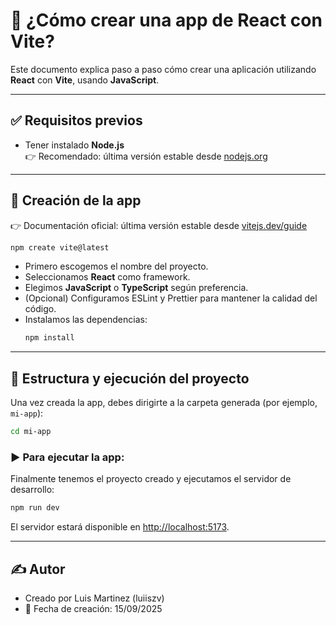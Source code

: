 # 🚀 ¿Cómo crear una app de React con Vite?

Este documento explica paso a paso cómo crear una aplicación utilizando **React** con **Vite**, usando **JavaScript**.

---

## ✅ Requisitos previos

- Tener instalado **Node.js**  
  👉 Recomendado: última versión estable desde [nodejs.org](https://nodejs.org/)

---

## 🎯 Creación de la app

👉 Documentación oficial: última versión estable desde [vitejs.dev/guide](https://vitejs.dev/guide/)

```bash
npm create vite@latest
```

- Primero escogemos el nombre del proyecto.
- Seleccionamos **React** como framework.
- Elegimos **JavaScript** o **TypeScript** según preferencia.
- (Opcional) Configuramos ESLint y Prettier para mantener la calidad del código.
- Instalamos las dependencias:
  ```bash
  npm install
  ```

---

## 📁 Estructura y ejecución del proyecto

Una vez creada la app, debes dirigirte a la carpeta generada (por ejemplo, `mi-app`):

```bash
cd mi-app
```

### ▶️ Para ejecutar la app:

Finalmente tenemos el proyecto creado y ejecutamos el servidor de desarrollo:

```bash
npm run dev
```

El servidor estará disponible en [http://localhost:5173](http://localhost:5173).

---

## ✍️ Autor

- Creado por Luis Martinez (luiiszv)
- 📅 Fecha de creación: 15/09/2025